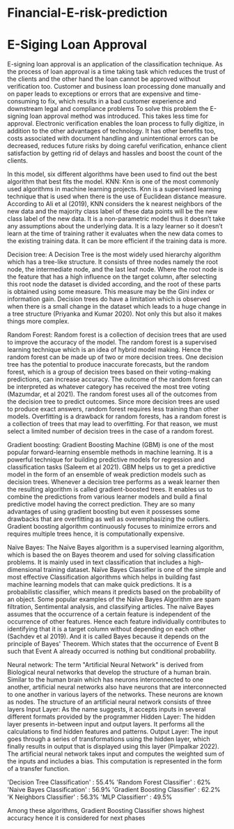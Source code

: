 # Financial-E-risk-prediction
# E-Siging Loan Approval

E-signing loan approval is an application of the classification technique. As the process of loan approval is a time taking task which reduces the trust of the clients and the other hand the loan cannot be approved without verification too. 
Customer and business loan processing done manually and on paper leads to exceptions or errors that are expensive and time-consuming to fix, which results in a bad customer experience and downstream legal and compliance problems
To solve this problem the E-signing loan approval method was introduced. This takes less time for approval. Electronic verification enables the loan process to fully digitize, in addition to the other advantages of technology. It has other benefits too, costs associated with document handling and unintentional errors can be decreased, reduces future risks by doing careful verification, enhance client satisfaction by getting rid of delays and hassles and boost the count of the clients.

In this model, six different algorithms have been used to find out the best algorithm that best fits the model. 
KNN:
Knn is one of the most commonly used algorithms in machine learning projects. Knn is a supervised learning technique that is used when there is the use of Euclidean distance measure. According to Ali et al (2019), KNN considers the k nearest neighbors of the new data and the majority class label of these data points will be the new class label of the new data.
It is a non-parametric model thus it doesn’t take any assumptions about the underlying data. It is a lazy learner so it doesn’t learn at the time of training rather it evaluates when the new data comes to the existing training data. It can be more efficient if the training data is more.

Decision tree:
A Decision Tree is the most widely used hierarchy algorithm which has a tree-like structure. It consists of three nodes namely the root node, the intermediate node, and the last leaf node. Where the root node is the feature that has a high influence on the target column, after selecting this root node the dataset is divided according, and the root of these parts is obtained using some measure. This measure may be the Gini index or information gain. 
Decision trees do have a limitation which is observed when there is a small change in the dataset which leads to a huge change in a tree structure (Priyanka and Kumar 2020). Not only this but also it makes things more complex.

Random Forest:
Random forest is a collection of decision trees that are used to improve the accuracy of the model. The random forest is a supervised learning technique which is an idea of hybrid model making. Hence the random forest can be made up of two or more decision trees. 
One decision tree has the potential to produce inaccurate forecasts, but the random forest, which is a group of decision trees based on their voting-making predictions, can increase accuracy. The outcome of the random forest can be interpreted as whatever category has received the most tree voting (Mazumdar, et al 2021). The random forest uses all of the outcomes from the decision tree to predict outcomes. Since more decision trees are used to produce exact answers, random forest requires less training than other models. 
Overfitting is a drawback for random forests, has a random forest is a collection of trees that may lead to overfitting. For that reason, we must select a limited number of decision trees in the case of a random forest.


Gradient boosting:
Gradient Boosting Machine (GBM) is one of the most popular forward-learning ensemble methods in machine learning. It is a powerful technique for building predictive models for regression and classification tasks (Saleem et al 2021). GBM helps us to get a predictive model in the form of an ensemble of weak prediction models such as decision trees. Whenever a decision tree performs as a weak learner then the resulting algorithm is called gradient-boosted trees. It enables us to combine the predictions from various learner models and build a final predictive model having the correct prediction. 
They are so many advantages of using gradient boosting but even it possesses some drawbacks that are overfitting as well as overemphasizing the outliers. Gradient boosting algorithm continuously focuses to minimize errors and requires multiple trees hence, it is computationally expensive.


Naïve Bayes:
The Naïve Bayes algorithm is a supervised learning algorithm, which is based the on Bayes theorem and used for solving classification problems. It is mainly used in text classification that includes a high-dimensional training dataset. Naïve Bayes Classifier is one of the simple and most effective Classification algorithms which helps in building fast machine learning models that can make quick predictions. It is a probabilistic classifier, which means it predicts based on the probability of an object. Some popular examples of the Naïve Bayes Algorithm are spam filtration, Sentimental analysis, and classifying articles.
The naïve Bayes assumes that the occurrence of a certain feature is independent of the occurrence of other features. Hence each feature individually contributes to identifying that it is a target column without depending on each other (Sachdev et al 2019). And it is called Bayes because it depends on the principle of Bayes' Theorem. Which states that the occurrence of Event B such that Event A already occurred is nothing but conditional probability.


Neural network:
The term "Artificial Neural Network" is derived from Biological neural networks that develop the structure of a human brain. Similar to the human brain which has neurons interconnected to one another, artificial neural networks also have neurons that are interconnected to one another in various layers of the networks. These neurons are known as nodes. The structure of an artificial neural network consists of three layers 
Input Layer: As the name suggests, it accepts inputs in several different formats provided by the programmer
Hidden Layer: The hidden layer presents in-between input and output layers. It performs all the calculations to find hidden features and patterns.
Output Layer: The input goes through a series of transformations using the hidden layer, which finally results in output that is displayed using this layer (Pimpalkar 2022).
The artificial neural network takes input and computes the weighted sum of the inputs and includes a bias. This computation is represented in the form of a transfer function.


  'Decision Tree Classification' :   55.4%
  'Random Forest Classifier'     :   62%
  'Naive Bayes Classification'   :   56.9%
  'Gradient Boosting Classifier' :   62.2%
  'K Neighbors Classifier'       :   56.3%
  'MLP Classifierr'              :   49.5%

Among these algorithms, Gradient Boosting Classifier shows highest accuracy hence it is considered for next phases
